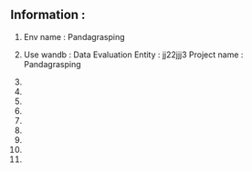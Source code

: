Information : 
---------------
1. Env name : Pandagrasping


2. Use wandb : Data Evaluation 
                Entity : jj22jjj3
                Project name : Pandagrasping

3.


4.


5.


6.


7.


8.


9.


10.


11.

